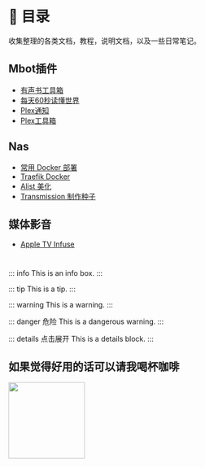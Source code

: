 # :closed_book: 目录

收集整理的各类文档，教程，说明文档，以及一些日常笔记。
## Mbot插件
- [有声书工具箱](../mbot/audio_tools/)
- [每天60秒读懂世界](../mbot/daily_news/)
- [Plex通知](../mbot/plex_notify/)
- [Plex工具箱](../mbot/plex_tools/)

## Nas
- [常用 Docker 部署](../nas/docker/)
- [Traefik Docker](../nas/traefik_docker/)
- [Alist 美化](../nas/alist_diy/)
- [Transmission 制作种子](../nas/Transmission制作种子/)

## 媒体影音
- [Apple TV Infuse](../media/infuse/)
#
::: info
This is an info box.
:::

::: tip
This is a tip.
:::

::: warning
This is a warning.
:::

::: danger 危险
This is a dangerous warning.
:::

::: details 点击展开
This is a details block.
:::


## 如果觉得好用的话可以请我喝杯咖啡
<div align=left><img src="/coffee.png" width="150" /></div>
